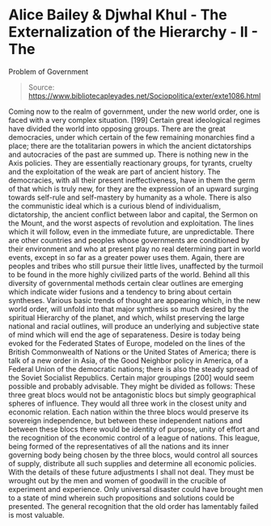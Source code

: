 # Alice Bailey & Djwhal Khul - The Externalization of the Hierarchy - II - The
Problem of Government

> Source: https://www.bibliotecapleyades.net/Sociopolitica/exter/exte1086.html

Coming now to the realm of government, under the new world order, one is faced with a very complex situation. [199] Certain great ideological regimes have divided the world into opposing groups. There are the great democracies, under which certain of the few remaining monarchies find a place; there are the totalitarian powers in which the ancient dictatorships and autocracies of the past are summed up. There is nothing new in the Axis policies. They are essentially reactionary groups, for tyrants, cruelty and the exploitation of the weak are part of ancient history. The democracies, with all their present ineffectiveness, have in them the germ of that which is truly new, for they are the expression of an upward surging towards self-rule and self-mastery by humanity as a whole. There is also the communistic ideal which is a curious blend of individualism, dictatorship, the ancient conflict between labor and capital, the Sermon on the Mount, and the worst aspects of revolution and exploitation. The lines which it will follow, even in the immediate future, are unpredictable. There are other countries and peoples whose governments are conditioned by their environment and who at present play no real determining part in world events, except in so far as a greater power uses them. Again, there are peoples and tribes who still pursue their little lives, unaffected by the turmoil to be found in the more highly civilized parts of the world.
Behind all this diversity of governmental methods certain clear outlines are emerging which indicate wider fusions and a tendency to bring about certain syntheses. Various basic trends of thought are appearing which, in the new world order, will unfold into that major synthesis so much desired by the spiritual Hierarchy of the planet, and which, whilst preserving the large national and racial outlines, will produce an underlying and subjective state of mind which will end the age of separateness. Desire is today being evoked for the Federated States of Europe, modeled on the lines of the British Commonwealth of Nations or the United States of America; there is talk of a new order in Asia, of the Good Neighbor policy in America, of a Federal Union of the democratic nations; there is also the steady spread of the Soviet Socialist Republics. Certain major groupings [200] would seem possible and probably advisable. They might be divided as follows:
These three great blocs would not be antagonistic blocs but simply geographical spheres of influence. They would all three work in the closest unity and economic relation. Each nation within the three blocs would preserve its sovereign independence, but between these independent nations and between these blocs there would be identity of purpose, unity of effort and the recognition of the economic control of a league of nations. This league, being formed of the representatives of all the nations and its inner governing body being chosen by the three blocs, would control all sources of supply, distribute all such supplies and determine all economic policies.
With the details of these future adjustments I shall not deal. They must be wrought out by the men and women of goodwill in the crucible of experiment and experience. Only universal disaster could have brought men to a state of mind wherein such propositions and solutions could be presented. The general recognition that the old order has lamentably failed is most valuable.
